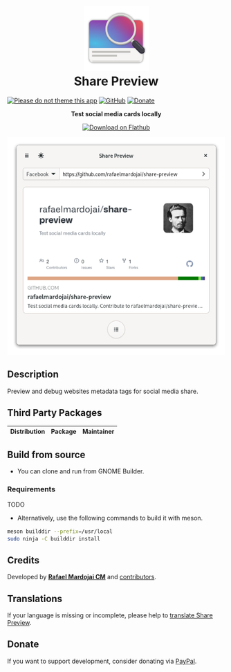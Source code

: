 <h1 align="center">
	<img src="brand/logo.svg" alt="Share Preview" width="150" height="150"/><br>
	Share Preview
</h1>

[![Please do not theme this app](https://stopthemingmy.app/badge.svg)](https://stopthemingmy.app) 
[![GitHub](https://img.shields.io/github/license/rafaelmardojai/share-preview.svg)](https://github.com/rafaelmardojai/share-preview/blob/master/COPYING)
[![Donate](https://img.shields.io/badge/PayPal-Donate-gray.svg?style=flat&logo=paypal&colorA=0071bb&logoColor=fff)](https://paypal.me/RafaelMardojaiCM)

<p align="center"><strong>Test social media cards locally</strong></p>

<p align="center">
  <a href="https://flathub.org/apps/details/com.rafaelmardojai.SharePreview"><img width="200" alt="Download on Flathub" src="https://flathub.org/assets/badges/flathub-badge-en.png"/></a>
</p>

<p align="center">
  <img src="brand/screenshot-1.png"/>
</p>


## Description
Preview and debug websites metadata tags for social media share.

## Third Party Packages 

| Distribution | Package | Maintainer |
|:-:|:-:|:-:|


## Build from source

- You can clone and run from GNOME Builder.

### Requirements

TODO

- Alternatively, use the following commands to build it with meson.
```bash
meson builddir --prefix=/usr/local
sudo ninja -C builddir install
```
## Credits
Developed by **[Rafael Mardojai CM](https://github.com/rafaelmardojai)** and [contributors](https://github.com/rafaelmardojai/share-preview/graphs/contributors).

## Translations
If your language is missing or incomplete, please help to [translate Share Preview](https://github.com/rafaelmardojai/share-preview/tree/master/po).

## Donate
If you want to support development, consider donating via [PayPal](https://paypal.me/RafaelMardojaiCM).
